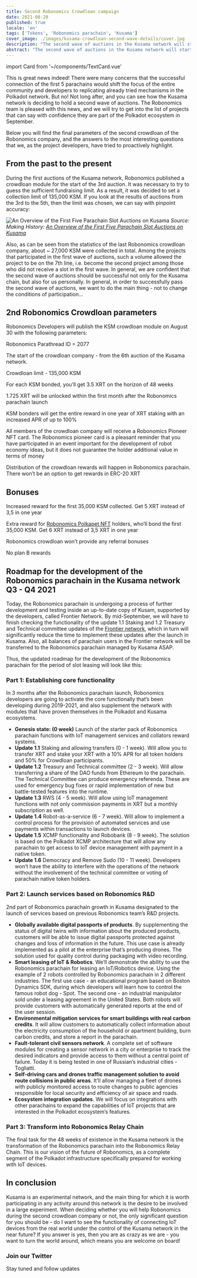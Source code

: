 ```yaml
---
title: Second Robonomics Crowdloan campaign
date: 2021-08-20
published: true
locale: 'en'
tags: ['Tokens', 'Robonomics parachain', 'Kusama']
cover_image: ./images/kusama-crowdloan-second-wave-details/cover.jpg
description: "The second wave of auctions in the Kusama network will start on September 01, 2021. Robonomics will participate in the slot auction starting from the first day of the second wave. Take a look at details"
abstract: "The second wave of auctions in the Kusama network will start on September 01, 2021. Robonomics will participate in the slot auction starting from the first day of the second wave."
---
```

import Card from '~/components/TextCard.vue'

This is great news indeed! There were many concerns that the successful connection of the first 5 parachains would shift the focus of the entire community and developers to replicating already tried mechanisms in the Polkadot network. But no! Not long after, and you can see how the Kusama network is deciding to hold a second wave of auctions. The Robonomics team is pleased with this news, and we will try to get into the list of projects that can say with confidence they are part of the Polkadot ecosystem in September.

Below you will find the final parameters of the second crowdloan of the Robonomics company, and the answers to the most interesting questions that we, as the project developers, have tried to proactively highlight.

## From the past to the present

During the first auctions of the Kusama network, Robonomics published a crowdloan module for the start of the 3rd auction. It was necessary to try to guess the sufficient fundraising limit. As a result, it was decided to set a collection limit of 135,000 KSM. If you look at the results of auctions from the 3rd to the 5th, then the limit was chosen, we can say with pinpoint accuracy:

![An Overview of the First Five Parachain Slot Auctions on Kusama](./images/auctions-on-kusama-overview.png)
*Source: Making History: [An Overview of the First Five Parachain Slot Auctions on Kusama](https://polkadot.network/making-history-an-overview-of-the-first-five-parachain-slot-auctions-on-kusama/)*

Also, as can be seen from the statistics of the last Robonomics crowdloan company, about ~ 27,000 KSM were collected in total. Among the projects that participated in the first wave of auctions, such a volume allowed the project to be on the 7th line, i.e. become the second project among those who did not receive a slot in the first wave. In general, we are confident that the second wave of auctions should be successful not only for the Kusama chain, but also for us personally. In general, in order to successfully pass the second wave of auctions, we want to do the main thing - not to change the conditions of participation…

## 2nd Robonomics Crowdloan parameters

Robonomics Developers will publish the KSM crowdloan module on August 30 with the following parameters:

<section class="animate-inside grid-3" v-in-viewport.once>

<Card>

Robonomics Parathread ID = 2077

</Card>

<Card>

The start of the crowdloan company - from the 6th auction of the Kusama network.

</Card>

<Card>

Crowdloan limit - 135,000 KSM

</Card>

<Card>

For each KSM bonded, you’ll get 3.5 XRT on the horizon of 48 weeks

</Card>

<Card>

1.725 XRT will be unlocked within the first month after the Robonomics parachain launch

</Card>

<Card>

KSM bonders will get the entire reward in one year of XRT staking with an increased APR of up to 100%

</Card>

</section>

<section class="animate-inside" v-in-viewport.once>

<Card>

All members of the crowdloan company will receive a Robonomics Pioneer NFT card. The Robonomics pioneer card is a pleasant reminder that you have participated in an event important for the development of robot economy ideas, but it does not guarantee the holder additional value in terms of money

</Card>

<Card>

Distribution of the crowdloan rewards will happen in Robonomics parachain. There won’t be an option to get rewards in ERC-20 XRT

</Card>

</section>

## Bonuses

<section class="animate-inside grid-2" v-in-viewport.once>

<Card>

Increased reward for the first 35,000 KSM collected. Get 5 XRT instead of 3,5 in one year

</Card>

<Card>

Extra reward for [Robonomics Polkapet NFT](https://opensea.io/assets/0x8cb813bf27dc744fc5fb6ba7515504de45d39e08/24) holders, who’ll bond the first 35,000 KSM. Get 6 XRT instead of 3,5 XRT in one year

</Card>

<Card>

Robonomics crowdloan won’t provide any referral bonuses

</Card>

<Card>

No plan B rewards

</Card>

</section>

## Roadmap for the development of the Robonomics parachain in the Kusama network Q3 - Q4 2021

Today, the Robonomics parachain is undergoing a process of further development and testing inside an up-to-date copy of Kusam, supported by the developers, called Frontier Network. By mid-September, we will have to finish checking the functionality of the update 1.1 Staking and 1.2 Treasury and Technical committee updates of the [Frontier network](/blog/robonomics-frontier/), which in turn will significantly reduce the time to implement these updates after the launch in Kusama. Also, all balances of parachain users in the Frontier network will be transferred to the Robonomics parachain managed by Kusama ASAP.

Thus, the updated roadmap for the development of the Robonomics parachain for the period of slot leasing will look like this:

<Card>

### Part 1: Establishing core functionality

In 3 months after the Robonomics parachain launch, Robonomics developers are going to activate the core functionally that’s been developing during 2019-2021, and also supplement the network with modules that have proven themselves in the Polkadot and Kusama ecosystems.

* **Genesis state: (0 week)** Launch of the starter pack of Robonomics parachain functions with IoT management services and collators reward systems.
* **Update 1.1** Staking and allowing transfers (0 - 1 week). Will allow you to transfer XRT and stake your XRT with a 10% APR for all token holders and 50% for Crowdloan participants.
* **Update 1.2** Treasury and Technical committee (2 - 3 week). Will allow transferring a share of the DAO funds from Ethereum to the parachain. The Technical Committee can produce emergency referenda. These are used for emergency bug fixes or rapid implementation of new but battle-tested features into the runtime.
* **Update 1.3** RWS (4 - 5 week). Will allow using IoT management functions with not only commission payments in XRT but a monthly subscription as well.
* **Update 1.4** Robot-as-a-service (6 - 7 week). Will allow to implement a control process for the provision of automated services and use payments within transactions to launch devices.
* **Update 1.5** XCMP functionality and Robobank (8 - 9 week). The solution is based on the Polkadot XCMP architecture that will allow any parachain to get access to IoT device management with payment in a native token.
* **Update 1.6** Democracy and Remove Sudo (10 - 11 week). Developers won’t have the ability to interfere with the operations of the network without the involvement of the technical committee or voting of parachain native token holders.

</Card>

<Card>

### Part 2: Launch services based on Robonomics R&D

2nd part of Robonomics parachain growth in Kusama designated to the launch of services based on previous Robonomics team’s R&D projects.

* **Globally available digital passports of products**. By supplementing the status of digital twins with information about the produced products, customers will be able to issue digital passports protected against changes and loss of information in the future. This use case is already implemented as a pilot at the enterprise that’s producing drones. The solution used for quality control during packaging with video recording.
* **Smart leasing of IoT & Robotics**. We’ll demonstrate the ability to use the Robonomics parachain for leasing an IoT/Robotics device. Using the example of 2 robots controlled by Robonomics parachain in 2 different industries. The first use case - an educational program based on Boston Dynamics SDK, during which developers will learn how to control the famous robot dog - Spot. The second one - an industrial manipulator sold under a leasing agreement in the United States. Both robots will provide customers with automatically generated reports at the end of the user session.
* **Environmental mitigation services for smart buildings with real carbon credits**. It will allow customers to automatically collect information about the electricity consumption of the household or apartment building, burn carbon credits, and store a report in the parachain.
* **Fault-tolerant civil sensors network**. A complete set of software modules for creating a sensor network in a city or enterprise to track the desired indicators and provide access to them without a central point of failure. Today it is being tested in one of Russian’s industrial cities - Togliatti.
* **Self-driving cars and drones traffic management solution to avoid route collisions in public areas**. It’ll allow managing a fleet of drones with publicly monitored access to route changes to public agencies responsible for local security and efficiency of air space and roads.
* **Ecosystem integration updates**. We will focus on integrations with other parachains to expand the capabilities of IoT projects that are interested in the Polkadot ecosystem’s features.

</Card>

<Card>

### Part 3: Transform into Robonomics Relay Chain

The final task for the 48 weeks of existence in the Kusama network is the transformation of the Robonomics parachain into the Robonomics Relay Chain. This is our vision of the future of Robonomics, as a complete segment of the Polkadot infrastructure specifically prepared for working with IoT devices.

</Card>

## In conclusion

Kusama is an experimental network, and the main thing for which it is worth participating in any activity around this network is the desire to be involved in a large experiment. When deciding whether you will help Robonomics during the second crowdloan company or not, the only significant question for you should be - do I want to see the functionality of connecting IoT devices from the real world under the control of the Kusama network in the near future? If you answer is yes, then you are as crazy as we are - you want to turn the world around, which means you are welcome on board!

<!-- > Stay tuned and follow our updates [on Twitter](https://twitter.com/AIRA_Robonomics) -->

<Card :icon="'/icons/icon-notification.png'" :link="'https://twitter.com/AIRA_Robonomics'">

### Join our Twitter

Stay tuned and follow updates

</Card>
